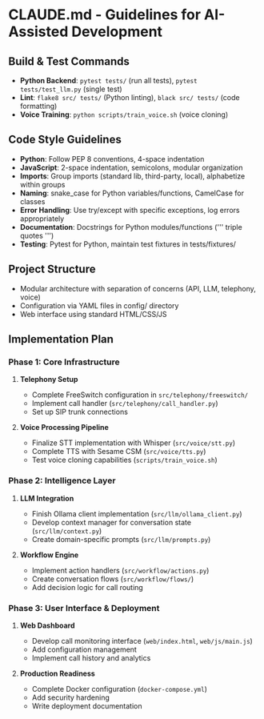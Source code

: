 # CLAUDE.md - Guidelines for AI-Assisted Development

## Build & Test Commands
- **Python Backend**: `pytest tests/` (run all tests), `pytest tests/test_llm.py` (single test)
- **Lint**: `flake8 src/ tests/` (Python linting), `black src/ tests/` (code formatting)
- **Voice Training**: `python scripts/train_voice.sh` (voice cloning)

## Code Style Guidelines
- **Python**: Follow PEP 8 conventions, 4-space indentation
- **JavaScript**: 2-space indentation, semicolons, modular organization
- **Imports**: Group imports (standard lib, third-party, local), alphabetize within groups
- **Naming**: snake_case for Python variables/functions, CamelCase for classes
- **Error Handling**: Use try/except with specific exceptions, log errors appropriately
- **Documentation**: Docstrings for Python modules/functions (''' triple quotes ''')
- **Testing**: Pytest for Python, maintain test fixtures in tests/fixtures/

## Project Structure 
- Modular architecture with separation of concerns (API, LLM, telephony, voice)
- Configuration via YAML files in config/ directory
- Web interface using standard HTML/CSS/JS

## Implementation Plan

### Phase 1: Core Infrastructure
1. **Telephony Setup**
   - Complete FreeSwitch configuration in `src/telephony/freeswitch/`
   - Implement call handler (`src/telephony/call_handler.py`)
   - Set up SIP trunk connections

2. **Voice Processing Pipeline**
   - Finalize STT implementation with Whisper (`src/voice/stt.py`)
   - Complete TTS with Sesame CSM (`src/voice/tts.py`)
   - Test voice cloning capabilities (`scripts/train_voice.sh`)

### Phase 2: Intelligence Layer
1. **LLM Integration**
   - Finish Ollama client implementation (`src/llm/ollama_client.py`)
   - Develop context manager for conversation state (`src/llm/context.py`)
   - Create domain-specific prompts (`src/llm/prompts.py`)

2. **Workflow Engine**
   - Implement action handlers (`src/workflow/actions.py`)
   - Create conversation flows (`src/workflow/flows/`)
   - Add decision logic for call routing

### Phase 3: User Interface & Deployment
1. **Web Dashboard**
   - Develop call monitoring interface (`web/index.html`, `web/js/main.js`)
   - Add configuration management
   - Implement call history and analytics

2. **Production Readiness**
   - Complete Docker configuration (`docker-compose.yml`)
   - Add security hardening
   - Write deployment documentation